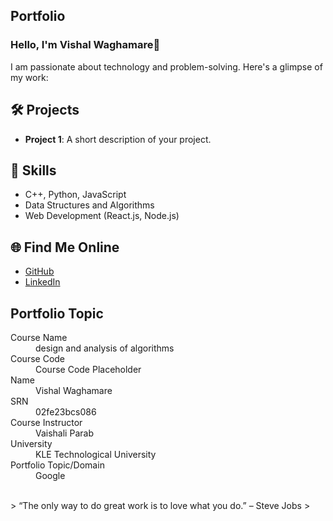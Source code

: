 ## Portfolio

### Hello, I'm Vishal Waghamare👋

I am passionate about technology and problem-solving. Here's a glimpse of my work:

## 🛠️ Projects
- **Project 1**: A short description of your project.

## 🚀 Skills
- C++, Python, JavaScript
- Data Structures and Algorithms
- Web Development (React.js, Node.js)

## 🌐 Find Me Online
- [GitHub](https://github.com/your-github-username)
- [LinkedIn](https://linkedin.com/in/your-linkedin-profile)

## Portfolio Topic

<dl>
<dt>Course Name</dt>
<dd>design and analysis of algorithms</dd>
<dt>Course Code</dt>
<dd>Course Code Placeholder</dd>
<dt>Name</dt>
<dd>Vishal Waghamare</dd>
<dt>SRN</dt>
<dd>02fe23bcs086</dd>
<dt>Course Instructor</dt>
<dd>Vaishali Parab</dd>
<dt>University</dt>
<dd>KLE Technological University</dd>
<dt>Portfolio Topic/Domain</dt>
<dd>Google</dd>
</dl>

<br> 
> “The only way to do great work is to love what you do.” – Steve Jobs
>
